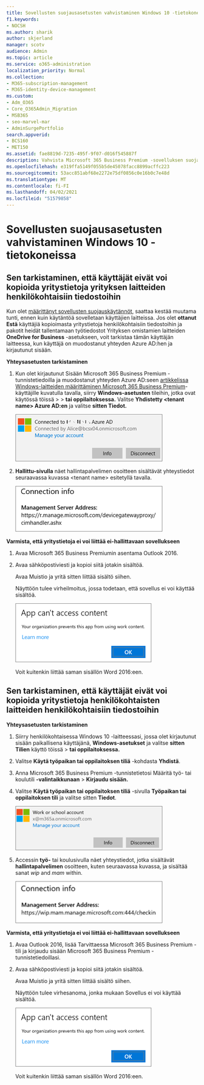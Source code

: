```yaml
---
title: Sovellusten suojausasetusten vahvistaminen Windows 10 -tietokoneissa
f1.keywords:
- NOCSH
ms.author: sharik
author: skjerland
manager: scotv
audience: Admin
ms.topic: article
ms.service: o365-administration
localization_priority: Normal
ms.collection:
- M365-subscription-management
- M365-identity-device-management
ms.custom:
- Adm_O365
- Core_O365Admin_Migration
- MSB365
- seo-marvel-mar
- AdminSurgePortfolio
search.appverid:
- BCS160
- MET150
ms.assetid: fae8819d-7235-495f-9f07-d016f545887f
description: Vahvista Microsoft 365 Business Premium -sovelluksen suojausasetukset Windows 10 -laitteissa ja varmista, että käyttäjät eivät voi kopioida yritystietoja henkilökohtaisiin tiedostoihin tai ei-hallittuihin sovelluksiin.
ms.openlocfilehash: e319ffa5149f055b5de45078facc8899acffc223
ms.sourcegitcommit: 53acc851abf68e2272e75df0856c0e16b0c7e48d
ms.translationtype: MT
ms.contentlocale: fi-FI
ms.lasthandoff: 04/02/2021
ms.locfileid: "51579858"
---
```

# <a name="validate-app-protection-settings-on-windows-10-pcs"></a>Sovellusten suojausasetusten vahvistaminen Windows 10 -tietokoneissa

## <a name="verify-that-users-cannot-copy-company-data-to-personal-files-on-corporate-devices"></a>Sen tarkistaminen, että käyttäjät eivät voi kopioida yritystietoja yrityksen laitteiden henkilökohtaisiin tiedostoihin

Kun olet [määrittänyt sovellusten suojauskäytännöt](protection-settings-for-windows-10-devices.md), saattaa kestää muutama tunti, ennen kuin käytäntöä sovelletaan käyttäjien laitteissa. Jos olet **ottanut Estä** käyttäjiä kopioimasta yritystietoja henkilökohtaisiin tiedostoihin ja pakotit heidät tallentamaan työtiedostot Yrityksen omistamien laitteiden **OneDrive for Business** -asetukseen, voit tarkistaa tämän käyttäjän laitteessa, kun käyttäjä on muodostanut yhteyden Azure AD:hen ja kirjautunut sisään. 
  
 **Yhteysasetusten tarkistaminen**
  
1. Kun olet kirjautunut Sisään Microsoft 365 Business Premium -tunnistetiedoilla ja muodostanut yhteyden Azure AD:seen [artikkelissa Windows-laitteiden määrittäminen Microsoft 365 Business Premium](set-up-windows-devices.md)-käyttäjille kuvatulla tavalla, siirry **Windows-asetusten** tileihin, jotka ovat käytössä töissä \>  \> **tai oppilaitoksessa.** Valitse **Yhdistetty \<tenant name\> Azure AD:en** ja valitse **sitten Tiedot.**
    
    ![Click or tap Info on the Connected to Azure AD dialog.](../media/a36ede2b-d1a0-4d4e-8ea7-af39b4b63890.png)
  
2. **Hallittu-sivulla** näet hallintapalvelimen osoitteen sisältävät yhteystiedot seuraavassa kuvassa \<tenant name\>  esitetyllä tavalla.  
    
    ![Managed by page shows connection info of the device manager URL.](../media/47515a8e-2d0c-4bea-99f0-6b2545b88a11.png)
  
 **Varmista, että yritystietoja ei voi liittää ei-hallittavaan sovellukseen**
  
1. Avaa Microsoft 365 Business Premiumin asentama Outlook 2016.
    
2. Avaa sähköpostiviesti ja kopioi siitä jotakin sisältöä.
    
    Avaa Muistio ja yritä sitten liittää sisältö siihen.
    
    Näyttöön tulee virheilmoitus, jossa todetaan, että sovellus ei voi käyttää sisältöä.
    
    ![A dialog that states app can't access content when you paste into an unmanaged app.](../media/5e82b154-cf2f-43c8-ae80-b45d8ad80e56.png)
  
    Voit kuitenkin liittää saman sisällön Word 2016:een.
    
## <a name="verify-that-users-cannot-copy-company-data-to-personal-files-on-personal-devices"></a>Sen tarkistaminen, että käyttäjät eivät voi kopioida yritystietoja henkilökohtaisten laitteiden henkilökohtaisiin tiedostoihin

 **Yhteysasetusten tarkistaminen**
  
1. Siirry henkilökohtaisessa Windows 10 -laitteessasi, jossa olet kirjautunut sisään paikallisena käyttäjänä, **Windows-asetukset** ja valitse **sitten Tilien** käyttö töissä \> **tai oppilaitoksessa.**
    
2. Valitse **Käytä työpaikan tai oppilaitoksen tiliä** -kohdasta **Yhdistä**.
    
3. Anna Microsoft 365 Business Premium -tunnistetietosi Määritä työ- tai koulutili **-valintaikkunaan** \> **Kirjaudu sisään.**
    
4. Valitse **Käytä työpaikan tai oppilaitoksen tiliä** -sivulla **Työpaikan tai oppilaitoksen tili** ja valitse sitten **Tiedot**.
    
    ![Napsauta tai napauta Tiedot Työ- tai koulutili -valintaikkunassa.](../media/63bd8b32-cb32-4afa-8ce0-6070ac403abc.png)
  
5. Accessin **työ-** tai koulusivulla  näet yhteystiedot, jotka sisältävät **hallintapalvelimen** osoitteen, kuten seuraavassa kuvassa, ja sisältää sanat *wip* and *mam* within. 
    
    ![Managed by page shows connection info URL that includes the words mam and wpi.](../media/abd4eaf4-44fa-4538-a3e8-1e0d331dfe1e.png)
  
 **Varmista, että yritystietoja ei voi liittää ei-hallittavaan sovellukseen**
  
1. Avaa Outlook 2016, lisää Tarvittaessa Microsoft 365 Business Premium -tili ja kirjaudu sisään Microsoft 365 Business Premium -tunnistetiedoillasi.
    
2. Avaa sähköpostiviesti ja kopioi siitä jotakin sisältöä.
    
    Avaa Muistio ja yritä sitten liittää sisältö siihen.
    
    Näyttöön tulee virhesanoma, jonka mukaan Sovellus ei voi käyttää sisältöä.
    
    ![A dialog that states app can't access content when you paste into an unmanaged app.](../media/5e82b154-cf2f-43c8-ae80-b45d8ad80e56.png)
  
    Voit kuitenkin liittää saman sisällön Word 2016:een.
    

